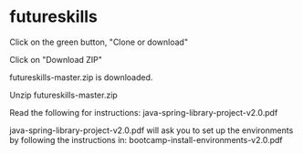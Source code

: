 # futureskills
Click on the green button, "Clone or download"

Click on "Download ZIP"

futureskills-master.zip is downloaded. 

Unzip futureskills-master.zip

Read the following for instructions: java-spring-library-project-v2.0.pdf

java-spring-library-project-v2.0.pdf will ask you to set up the environments by following the instructions in: bootcamp-install-environments-v2.0.pdf
